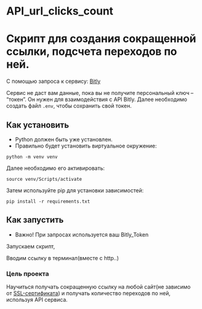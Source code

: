 # API_url_clicks_count

# Скрипт для создания сокращенной ссылки, подсчета переходов по ней.
С помощью запроса к сервису: [Bitly](https://api-ssl.bitly.com)

Сервис не даст вам данные, пока вы не получите персональный ключ – “токен”. Он нужен для взаимодействия с API Bitly. Далее необходимо создать файл `.env`, чтобы сохранить свой токен.

## Как установить
* Python должен быть уже установлен. 
* Правильно будет установить виртуальное окружение:
``` 
python -m venv venv 
```
Далее необходимо его активировать:
```
source venv/Scripts/activate 
```
Затем используйте pip для установки зависимостей:
```
pip install -r requirements.txt 
```

## Как запустить
* Важно! При запросах используется ваш Bitly_Token

Запускаем скрипт,

Вводим ссылку в терминал(вместе с http..)

### Цель проекта
Научиться получать сокращенную ссылку на любой сайт(не зависимо от [SSL-сертификата](https://ru.wikipedia.org/wiki/SSL)) и получать количество переходов по ней, используя API сервиса.
